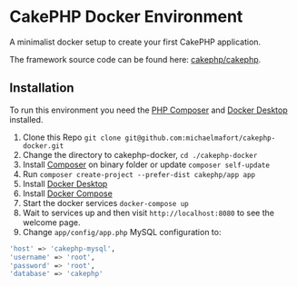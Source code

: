 # CakePHP Docker Environment

A minimalist docker setup to create your first CakePHP application.

The framework source code can be found here: [cakephp/cakephp](https://github.com/cakephp/cakephp).

## Installation

To run this environment you need the [PHP Composer](https://getcomposer.org/doc/00-intro.md) and [Docker Desktop](https://www.docker.com/products/docker-desktop) installed.
1. Clone this Repo `git clone git@github.com:michaelmafort/cakephp-docker.git`
2. Change the directory to cakephp-docker, `cd ./cakephp-docker`
3. Install [Composer](https://getcomposer.org/doc/00-intro.md) on binary folder or update `composer self-update`
4. Run `composer create-project --prefer-dist cakephp/app app`
5. Install [Docker Desktop](https://www.docker.com/products/docker-desktop)
6. Install [Docker Compose](https://docs.docker.com/compose/install/)
7. Start the docker services `docker-compose up`
8. Wait to services up and then visit `http://localhost:8080` to see the welcome page.
9. Change `app/config/app.php` MySQL configuration to:
```bash
'host' => 'cakephp-mysql',
'username' => 'root',
'password' => 'root',
'database' => 'cakephp'
```